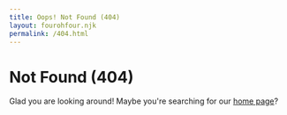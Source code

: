 ```yaml
---
title: Oops! Not Found (404)
layout: fourohfour.njk
permalink: /404.html
---
```


# Not Found (404)

Glad you are looking around! Maybe you're searching for our [home page](/)?